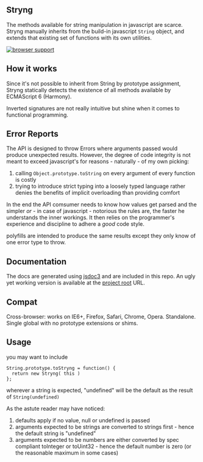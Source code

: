 
Stryng
------
The methods available for string manipulation in javascript are scarce. Stryng manually inherits from the build-in javascript `String` object, and extends that existing set of functions with its own utilities.

[![browser support](https://ci.testling.com/espretto/stryng.png)](https://ci.testling.com/espretto/Stryng)

How it works
------------
Since it's not possible to inherit from String by
prototype assignment, Stryng statically detects the existence of all methods available by ECMAScript 6 (Harmony).


Inverted signatures are not really intuitive but shine when it comes to
functional programming.

Error Reports
-------------

The API is designed to throw Errors where arguments passed would produce unexpected results.
However, the degree of code integrity is not meant to exceed javascript's for reasons - naturally - of my own picking:

1. calling `Object.prototype.toString` on every argument of every function is costly
2. trying to introduce strict typing into a loosely typed language
   rather denies the benefits of implicit overloading than providing comfort

In the end the API comsumer needs to know how values get parsed and the simpler
*or* - in case of javascript - notorious the rules are, the faster he understands the inner workings.
It then relies on the programmer's experience and discipline to adhere a *good* code style.

polyfills are intended to produce the same results except they only know of one error type to throw.

Documentation
-------------

The docs are generated using [jsdoc3](https://github.com/jsdoc3/jsdoc) and are included in this repo.
An ugly yet working version is available at the [project root](http://espretto.github.io/Stryng/) URL.

Compat
------
Cross-browser: works on IE6+, Firefox, Safari, Chrome, Opera.
Standalone. Single global with no prototype extensions or shims.

Usage
-----

you may want to include
```
String.prototype.toStryng = function() {
  return new Stryng( this )
};
```

wherever a string is expected, "undefined" will be the default as the result of `String(undefined)`

As the astute reader may have noticed:
1. defaults apply if no value, null or undefined is passed
2. arguments expected to be strings are converted to strings first - hence the default string is "undefined"
3. arguments expected to be numbers are either converted by spec compliant toInteger or toUint32 - hence the default number is zero (or the reasonable maximum in some cases)